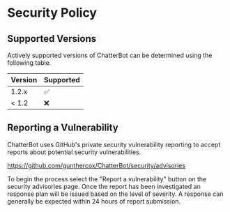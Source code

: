 # Security Policy

## Supported Versions

Actively supported versions of ChatterBot can be determined using the following table.

| Version | Supported          |
| ------- | ------------------ |
| 1.2.x   | :white_check_mark: |
| < 1.2   | :x:                |

## Reporting a Vulnerability

ChatterBot uses GitHub's private security vulnerability reporting to accept reports about potential security vulnerabilities.

https://github.com/gunthercox/ChatterBot/security/advisories

To begin the process select the "Report a vulnerability" button on the security advisories page.
Once the report has been investigated an response plan will be issued based on the level of severity.
A response can generally be expected within 24 hours of report submission.
